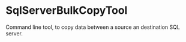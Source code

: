 # SqlServerBulkCopyTool
Command line tool, to copy data between a source an destination SQL server.
